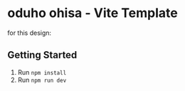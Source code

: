 # oduho ohisa - Vite Template

[](https://magicpatterns.com) for this design: [](https://www.magicpatterns.com/c/i6hjlhyuq9xjtvdjfdumrp)

## Getting Started

1. Run `npm install`
2. Run `npm run dev`
